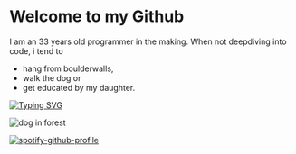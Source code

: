 # Welcome to my Github

I am an 33 years old programmer in the making. When not deepdiving into code, i tend to 
- hang from boulderwalls, 
- walk the dog or 
- get educated by my daughter.

[![Typing SVG](https://readme-typing-svg.demolab.com?font=Fira+Code&duration=4000&pause=500&color=00A32D&center=true&width=435&lines=writing+my+readme;adding+interesting+facts)](https://git.io/typing-svg)

![dog in forest](https://i.imgur.com/YgTPtmt.jpg)


[![spotify-github-profile](https://spotify-github-profile.vercel.app/api/view?uid=tobbl21&cover_image=true&theme=default&show_offline=false&background_color=121212&interchange=false)](https://github.com/kittinan/spotify-github-profile)




